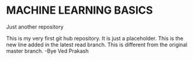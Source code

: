 # MACHINE LEARNING BASICS
Just another repository

This is my very first git hub repository. It is just a placeholder.
This is the new line added in the latest read branch.
This is different from the original master branch.
-Bye 
Ved Prakash
